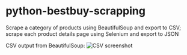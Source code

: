 # python-bestbuy-scrapping
Scrape a category of products using BeautifulSoup and export to CSV; scrape each product details page using Selenium and export to JSON

CSV output from BeautifulSoup:
![CSV screenshot](https://github.com/swagatobhaskar/python-bestbuy-scrapping/image.png)
